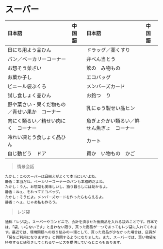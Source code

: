 # スーパー

|日本語                            | 中国語 | 日本語                                | 中国語 |
| :-------------------------------- | :----- | :------------------------------------ | :----- |
| <ruby>日にち用よう品ひん</ruby>           |        | <ruby>ドラッグ／薬くすり</ruby>                   |        |
| <ruby>パン／ベーカリーコーナー</ruby>           |        | <ruby>弁べん当とう</ruby>                   |        |
| <ruby>お惣そう菜ざい</ruby>           |        | <ruby>飲の　み物もの</ruby>                   |        |
| <ruby>お菓か子し</ruby>           |        | <ruby>エコバッグ</ruby>                   |        |
| <ruby>ビニール袋ぶくろ</ruby>           |        | <ruby>メンバーズカード</ruby>                   |        |
| <ruby>試し食しょく品ひん</ruby>           |        | <ruby>お釣つ　り</ruby>                   |        |
| <ruby>野や菜さい・果くだ物もの／青せい果か　コーナー</ruby>           |        | <ruby>乳にゅう製せい品ヒン</ruby>                   |        |
| <ruby>肉にく類るい／精せい肉にく　コーナー</ruby>           |        | <ruby>魚ぎょ介かい類るい／鮮せん魚ぎょ　コーナー</ruby>                   |        |
| <ruby>冷れい凍とう食しょく品ひん</ruby>           |        | <ruby>カート</ruby>                   |        |
| <ruby>自じ動どう　ドア</ruby>           |        | <ruby>買か　い物もの　かご</ruby>                   |        |

> 情景会話

```text
たかし：このスーパーは品揃えがよくて本当にいいよね。
静香：本当だね。ベーカリーコーナーのパンも本格的だよね。
たかし：うん、お惣菜も美味しいし、独り暮らしには助かるよ。
静香：ねぇ、それってエコバッグ。
たかし：そうだよ。メンバーズカードを作ったらもらえるよ。
静香：へぇ、じゃあ私も作ろう。
```

> レジ袋

```text
通称「レジ袋」。スーパーやコンビニで、会計を済ませた後商品を入れる袋のことです。日本では、「袋、いらないです」と言わない限り、買った商品が一つであってもレジ袋に入れてくれます。最近では、環境問題への取り組みの一環として、買った商品が少なかった場合は、店員が「袋をご利用になりますか」と質問するようになりました。また、スーパーでは、買い物袋を持参すると値引きしてくれるサービスを提供しているところもあります。
```
